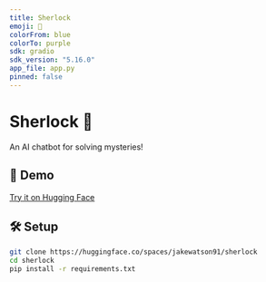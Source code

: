```yaml
---
title: Sherlock  
emoji: 🔎  
colorFrom: blue  
colorTo: purple  
sdk: gradio  
sdk_version: "5.16.0"  
app_file: app.py  
pinned: false  
---
```


# Sherlock 🔎  
An AI chatbot for solving mysteries!  

## 🚀 Demo  
[Try it on Hugging Face](https://huggingface.co/spaces/jakewatson91/sherlock)  

## 🛠 Setup  
```sh
git clone https://huggingface.co/spaces/jakewatson91/sherlock
cd sherlock
pip install -r requirements.txt